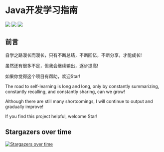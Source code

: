 # Java开发学习指南

[![](https://img.shields.io/github/issues/JiuBanA1/Java-Engineer-s-Study-Guide)](https://github.com/JiuBanA1/Java-Engineer-s-Study-Guide/issues) [![](https://img.shields.io/github/forks/JiuBanA1/Java-Engineer-s-Study-Guide)](https://github.com/JiuBanA1/Java-Engineer-s-Study-Guide/network) [![](https://img.shields.io/github/stars/JiuBanA1/Java-Engineer-s-Study-Guide)](https://github.com/JiuBanA1/Java-Engineer-s-Study-Guide/stargazers) 
## 前言

自学之路漫长而漫长，只有不断总结，不断回忆，不断分享，才能成长!

虽然还有很多不足，但我会继续输出，逐步提高!

如果你觉得这个项目有帮助，欢迎Star!

The road to self-learning is long and long, only by constantly summarizing, constantly recalling, and constantly sharing, can we grow!

Although there are still many shortcomings, I will continue to output and gradually improve!

If you find this project helpful, welcome Star!

## Stargazers over time

[![Stargazers over time](https://starchart.cc/JiuBanA1/Java-Engineer-s-Study-Guide.svg)](https://starchart.cc/JiuBanA1/Java-Engineer-s-Study-Guide)





